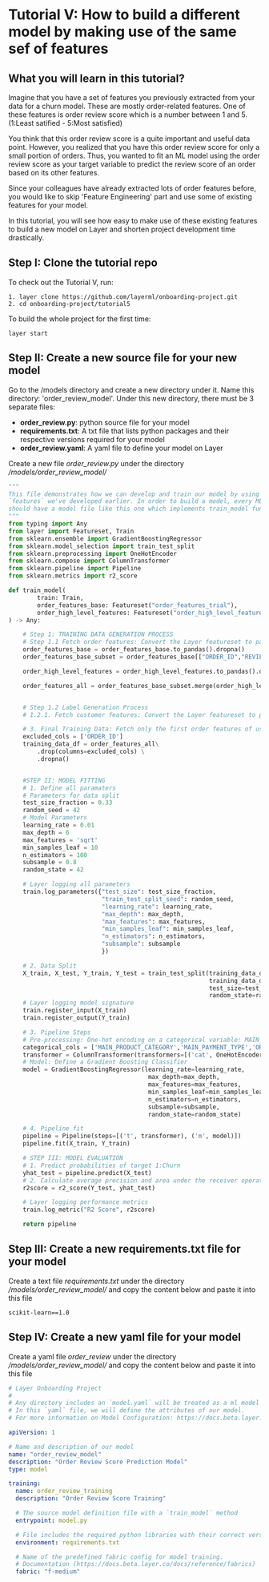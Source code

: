 # Tutorial V: How to build a different model by making use of the same sef of features


## What you will learn in this tutorial?

Imagine that you have a set of features you previously extracted from your data for a churn model. 
These are mostly order-related features. One of these features is order review score which is a number 
between 1 and 5. (1:Least satified - 5:Most satisfied)

You think that this order review score is a quite important and useful data point. However, you realized that you have this order review score for only a small portion of orders. 
Thus, you wanted to fit an ML model using the order review score as your target variable to predict the review score
of an order based on its other features.

Since your colleagues have already extracted lots of order features before, you would like to skip 'Feature Engineering' part
and use some of existing features for your model. 

In this tutorial, you will see how easy to make use of these existing features to build a new model on Layer
and shorten project development time drastically.


## Step I: Clone the tutorial repo
To check out the Tutorial V, run:
```commandline
1. layer clone https://github.com/layerml/onboarding-project.git
2. cd onboarding-project/tutorial5
```

To build the whole project for the first time:
```commandline
layer start
```


## Step II: Create a new source file for your new model
Go to the /models directory and create a new directory under it.
Name this directory: 'order_review_model'. Under this new directory, there must be 3 separate files:
- **order_review.py**: python source file for your model
- **requirements.txt**: A txt file that lists python packages and their respective versions required for your model
- **order_review.yaml**: A yaml file to define your model on Layer


Create a new file _order_review.py_ under the directory _/models/order_review_model/_ 
```python
"""
This file demonstrates how we can develop and train our model by using the
`features` we've developed earlier. In order to build a model, every ML project
should have a model file like this one which implements train_model function.
"""
from typing import Any
from layer import Featureset, Train
from sklearn.ensemble import GradientBoostingRegressor
from sklearn.model_selection import train_test_split
from sklearn.preprocessing import OneHotEncoder
from sklearn.compose import ColumnTransformer
from sklearn.pipeline import Pipeline
from sklearn.metrics import r2_score

def train_model(
        train: Train,
        order_features_base: Featureset("order_features_trial"),
        order_high_level_features: Featureset("order_high_level_features_trial2")
) -> Any:

    # Step 1: TRAINING DATA GENERATION PROCESS
    # Step 1.1 Fetch order features: Convert the Layer featureset to pandas dataframe
    order_features_base = order_features_base.to_pandas().dropna()
    order_features_base_subset = order_features_base[["ORDER_ID","REVIEW_SCORE","ORDER_STATUS","MAIN_PRODUCT_CATEGORY","MAIN_PAYMENT_TYPE","DAYS_BETWEEN_ESTIMATE_ACTUAL_DELIVERY","AVG_PRODUCT_NAME_LENGTH","AVG_PRODUCT_DESCRIPTION_LENGTH","AVG_PRODUCT_PHOTOS_QTY"]]

    order_high_level_features = order_high_level_features.to_pandas().dropna()

    order_features_all = order_features_base_subset.merge(order_high_level_features, left_on='ORDER_ID', right_on='ORDER_ID', how='left')


    # Step 1.2 Label Generation Process
    # 1.2.1. Fetch customer features: Convert the Layer featureset to pandas dataframe

    # 3. Final Training Data: Fetch only the first order features of users and drop excluded and na columns from the final dataframe
    excluded_cols = ['ORDER_ID']
    training_data_df = order_features_all\
        .drop(columns=excluded_cols) \
        .dropna()


    #STEP II: MODEL FITTING
    # 1. Define all paramaters
    # Parameters for data split
    test_size_fraction = 0.33
    random_seed = 42
    # Model Parameters
    learning_rate = 0.01
    max_depth = 6
    max_features = 'sqrt'
    min_samples_leaf = 10
    n_estimators = 100
    subsample = 0.8
    random_state = 42

    # Layer logging all parameters
    train.log_parameters({"test_size": test_size_fraction,
                          "train_test_split_seed": random_seed,
                          "learning_rate": learning_rate,
                          "max_depth": max_depth,
                          "max_features": max_features,
                          "min_samples_leaf": min_samples_leaf,
                          "n_estimators": n_estimators,
                          "subsample": subsample
                          })

    # 2. Data Split
    X_train, X_test, Y_train, Y_test = train_test_split(training_data_df.drop(columns=['REVIEW_SCORE']),
                                                        training_data_df.REVIEW_SCORE,
                                                        test_size=test_size_fraction,
                                                        random_state=random_seed)
    # Layer logging model signature
    train.register_input(X_train)
    train.register_output(Y_train)

    # 3. Pipeline Steps
    # Pre-processing: One-hot encoding on a categorical variable: MAIN_PRODUCT_CATEGORY
    categorical_cols = ['MAIN_PRODUCT_CATEGORY','MAIN_PAYMENT_TYPE','ORDER_STATUS']
    transformer = ColumnTransformer(transformers=[('cat', OneHotEncoder(handle_unknown='ignore'), categorical_cols)],remainder='passthrough')
    # Model: Define a Gradient Boosting Classifier
    model = GradientBoostingRegressor(learning_rate=learning_rate,
                                       max_depth=max_depth,
                                       max_features=max_features,
                                       min_samples_leaf=min_samples_leaf,
                                       n_estimators=n_estimators,
                                       subsample=subsample,
                                       random_state=random_state)

    # 4. Pipeline fit
    pipeline = Pipeline(steps=[('t', transformer), ('m', model)])
    pipeline.fit(X_train, Y_train)

    # STEP III: MODEL EVALUATION
    # 1. Predict probabilities of target 1:Churn
    yhat_test = pipeline.predict(X_test)
    # 2. Calculate average precision and area under the receiver operating characteric curve (ROC AUC)
    r2score = r2_score(Y_test, yhat_test)

    # Layer logging performance metrics
    train.log_metric("R2 Score", r2score)

    return pipeline
```
## Step III: Create a new requirements.txt file for your model
Create a text file _requirements.txt_ under the directory _/models/order_review_model/_  and copy the content below and paste it into this file
```commandline
scikit-learn==1.0
```

## Step IV: Create a new yaml file for your model
Create a yaml file _order_review_ under the directory _/models/order_review_model/_  and copy the content below and paste it into this file
```yaml
# Layer Onboarding Project
#
# Any directory includes an `model.yaml` will be treated as a ml model project.
# In this `yaml` file, we will define the attributes of our model.
# For more information on Model Configuration: https://docs.beta.layer.co/docs/modelcatalog/modelyml

apiVersion: 1

# Name and description of our model
name: "order_review_model"
description: "Order Review Score Prediction Model"
type: model

training:
  name: order_review_training
  description: "Order Review Score Training"

  # The source model definition file with a `train_model` method
  entrypoint: model.py

  # File includes the required python libraries with their correct versions
  environment: requirements.txt

  # Name of the predefined fabric config for model training.
  # Documentation (https://docs.beta.layer.co/docs/reference/fabrics)
  fabric: "f-medium"
```